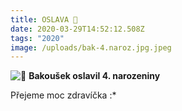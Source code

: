 ```yaml
---
title: OSLAVA 🎂
date: 2020-03-29T14:52:12.508Z
tags: "2020"
image: /uploads/bak-4.naroz.jpg.jpeg
---
```



![🎂](https://static.xx.fbcdn.net/images/emoji.php/v9/t5/1/16/1f382.png) **Bakoušek oslavil 4. narozeniny**

Přejeme moc zdravíčka :*